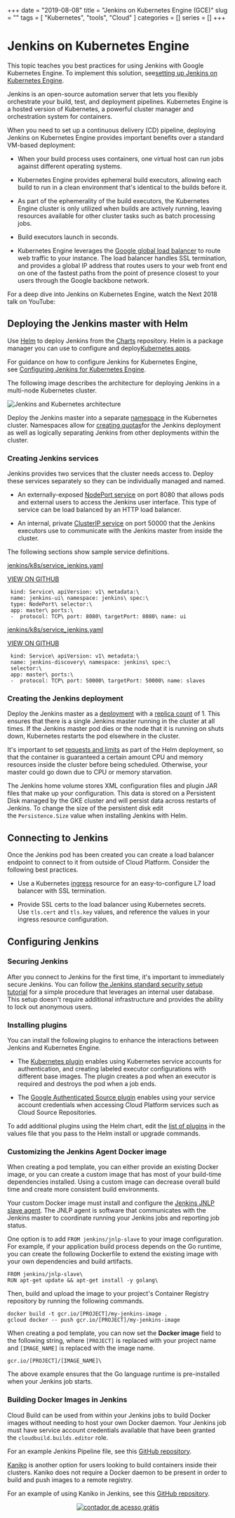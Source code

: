 +++
date = "2019-08-08"
title = "Jenkins on Kubernetes Engine (GCE)"
slug = ""
tags = [
    "Kubernetes",
    "tools",
    "Cloud"
]
categories = []
series = []
+++

Jenkins on Kubernetes Engine
===========================

This topic teaches you best practices for using Jenkins with Google Kubernetes Engine. To implement this solution, see[setting up Jenkins on Kubernetes Engine](https://cloud.google.com/solutions/jenkins-on-kubernetes-engine-tutorial).

Jenkins is an open-source automation server that lets you flexibly orchestrate your build, test, and deployment pipelines. Kubernetes Engine is a hosted version of Kubernetes, a powerful cluster manager and orchestration system for containers.

When you need to set up a continuous delivery (CD) pipeline, deploying Jenkins on Kubernetes Engine provides important benefits over a standard VM-based deployment:

-   When your build process uses containers, one virtual host can run jobs against different operating systems.

-   Kubernetes Engine provides ephemeral build executors, allowing each build to run in a clean environment that's identical to the builds before it.

-   As part of the ephemerality of the build executors, the Kubernetes Engine cluster is only utilized when builds are actively running, leaving resources available for other cluster tasks such as batch processing jobs.

-   Build executors launch in seconds.

-   Kubernetes Engine leverages the [Google global load balancer](http://static.googleusercontent.com/media/research.google.com/en//pubs/archive/44824.pdf) to route web traffic to your instance. The load balancer handles SSL termination, and provides a global IP address that routes users to your web front end on one of the fastest paths from the point of presence closest to your users through the Google backbone network.

For a deep dive into Jenkins on Kubernetes Engine, watch the Next 2018 talk on YouTube:

Deploying the Jenkins master with Helm
--------------------------------------

Use [Helm](https://github.com/kubernetes/helm) to deploy Jenkins from the [Charts](https://github.com/kubernetes/charts) repository. Helm is a package manager you can use to configure and deploy[Kubernetes apps](https://hub.kubeapps.com/).

For guidance on how to configure Jenkins for Kubernetes Engine, see [Configuring Jenkins for Kubernetes Engine](https://cloud.google.com/solutions/configuring-jenkins-kubernetes-engine).

The following image describes the architecture for deploying Jenkins in a multi-node Kubernetes cluster.

![Jenkins and Kubernetes architecture](https://cloud.google.com/solutions/images/jenkins-kubernetes-architecture.svg)

Deploy the Jenkins master into a separate [namespace](http://kubernetes.io/docs/admin/namespaces/) in the Kubernetes cluster. Namespaces allow for [creating quotas](http://kubernetes.io/docs/admin/resourcequota/)for the Jenkins deployment as well as logically separating Jenkins from other deployments within the cluster.

### Creating Jenkins services

Jenkins provides two services that the cluster needs access to. Deploy these services separately so they can be individually managed and named.

-   An externally-exposed [NodePort service](http://kubernetes.io/docs/user-guide/services/#type-nodeport) on port 8080 that allows pods and external users to access the Jenkins user interface. This type of service can be load balanced by an HTTP load balancer.

-   An internal, private [ClusterIP service](http://kubernetes.io/docs/user-guide/services/#publishing-services---service-types) on port 50000 that the Jenkins executors use to communicate with the Jenkins master from inside the cluster.

The following sections show sample service definitions.

[jenkins/k8s/service_jenkins.yaml](https://github.com/GoogleCloudPlatform/continuous-deployment-on-kubernetes/blob/v1/jenkins/k8s/service_jenkins.yaml)

[VIEW ON GITHUB](https://github.com/GoogleCloudPlatform/continuous-deployment-on-kubernetes/blob/v1/jenkins/k8s/service_jenkins.yaml)

```
 kind: Service\ apiVersion: v1\ metadata:\
 name: jenkins-ui\ namespace: jenkins\ spec:\
 type: NodePort\ selector:\
 app: master\ ports:\
 -  protocol: TCP\ port: 8080\ targetPort: 8080\ name: ui
```
[jenkins/k8s/service_jenkins.yaml](https://github.com/GoogleCloudPlatform/continuous-deployment-on-kubernetes/blob/v1/jenkins/k8s/service_jenkins.yaml)

[VIEW ON GITHUB](https://github.com/GoogleCloudPlatform/continuous-deployment-on-kubernetes/blob/v1/jenkins/k8s/service_jenkins.yaml)

```
 kind: Service\ apiVersion: v1\ metadata:\
 name: jenkins-discovery\ namespace: jenkins\ spec:\
 selector:\
 app: master\ ports:\
 -  protocol: TCP\ port: 50000\ targetPort: 50000\ name: slaves
```
### Creating the Jenkins deployment

Deploy the Jenkins master as a [deployment](http://kubernetes.io/docs/user-guide/deployments) with a [replica count](http://kubernetes.io/docs/user-guide/replication-controller/#multiple-replicas) of 1. This ensures that there is a single Jenkins master running in the cluster at all times. If the Jenkins master pod dies or the node that it is running on shuts down, Kubernetes restarts the pod elsewhere in the cluster.

It's important to set [requests and limits](https://github.com/helm/charts/blob/28250ead2088bb36831864f43648d94dfee4f618/stable/jenkins/values.yaml#L42) as part of the Helm deployment, so that the container is guaranteed a certain amount CPU and memory resources inside the cluster before being scheduled. Otherwise, your master could go down due to CPU or memory starvation.

The Jenkins home volume stores XML configuration files and plugin JAR files that make up your configuration. This data is stored on a Persistent Disk managed by the GKE cluster and will persist data across restarts of Jenkins. To change the size of the persistent disk edit the `Persistence.Size` value when installing Jenkins with Helm.

Connecting to Jenkins
---------------------

Once the Jenkins pod has been created you can create a load balancer endpoint to connect to it from outside of Cloud Platform. Consider the following best practices.

-   Use a Kubernetes [ingress](http://kubernetes.io/docs/user-guide/ingress/#what-is-ingress) resource for an easy-to-configure L7 load balancer with SSL termination.

-   Provide SSL certs to the load balancer using Kubernetes secrets. Use `tls.cert` and `tls.key` values, and reference the values in your ingress resource configuration.

Configuring Jenkins
-------------------

### Securing Jenkins

After you connect to Jenkins for the first time, it's important to immediately secure Jenkins. You can follow [the Jenkins standard security setup tutorial](https://wiki.jenkins-ci.org/display/JENKINS/Standard+Security+Setup) for a simple procedure that leverages an internal user database. This setup doesn't require additional infrastructure and provides the ability to lock out anonymous users.

### Installing plugins

You can install the following plugins to enhance the interactions between Jenkins and Kubernetes Engine.

-   The [Kubernetes plugin](https://wiki.jenkins-ci.org/display/JENKINS/Kubernetes+Plugin) enables using Kubernetes service accounts for authentication, and creating labeled executor configurations with different base images. The plugin creates a pod when an executor is required and destroys the pod when a job ends.

-   The [Google Authenticated Source plugin](https://wiki.jenkins-ci.org/display/JENKINS/Google+Source+Plugin) enables using your service account credentials when accessing Cloud Platform services such as Cloud Source Repositories.

To add additional plugins using the Helm chart, edit the [list of plugins](https://github.com/helm/charts/blob/28250ead2088bb36831864f43648d94dfee4f618/stable/jenkins/values.yaml#L137) in the values file that you pass to the Helm install or upgrade commands.

### Customizing the Jenkins Agent Docker image

When creating a pod template, you can either provide an existing Docker image, or you can create a custom image that has most of your build-time dependencies installed. Using a custom image can decrease overall build time and create more consistent build environments.

Your custom Docker image must install and configure the [Jenkins JNLP slave agent](https://github.com/jenkinsci/docker-jnlp-slave). The JNLP agent is software that communicates with the Jenkins master to coordinate running your Jenkins jobs and reporting job status.

One option is to add `FROM jenkins/jnlp-slave` to your image configuration. For example, if your application build process depends on the Go runtime, you can create the following Dockerfile to extend the existing image with your own dependencies and build artifacts.

```
FROM jenkins/jnlp-slave\
RUN apt-get update && apt-get install -y golang\
```

Then, build and upload the image to your project's Container Registry repository by running the following commands.
```
docker build -t gcr.io/[PROJECT]/my-jenkins-image .
gcloud docker -- push gcr.io/[PROJECT]/my-jenkins-image
```
When creating a pod template, you can now set the **Docker image** field to the following string, where `[PROJECT]` is replaced with your project name and `[IMAGE_NAME]` is replaced with the image name.
```
gcr.io/[PROJECT]/[IMAGE_NAME]\
```

The above example ensures that the Go language runtime is pre-installed when your Jenkins job starts.

### Building Docker Images in Jenkins

Cloud Build can be used from within your Jenkins jobs to build Docker images without needing to host your own Docker daemon. Your Jenkins job must have service account credentials available that have been granted the `cloudbuild.builds.editor` role.

For an example Jenkins Pipeline file, see this [GitHub repository](https://github.com/GoogleCloudPlatform/continuous-deployment-on-kubernetes/blob/320bf7b11cc3f4f9d74fe26a173f886574e2ef2f/sample-app/Jenkinsfile#L51).

[Kaniko](https://github.com/GoogleContainerTools/kaniko) is another option for users looking to build containers inside their clusters. Kaniko does not require a Docker daemon to be present in order to build and push images to a remote registry.

For an example of using Kaniko in Jenkins, see this [GitHub repository](https://github.com/jenkinsci/kubernetes-plugin/blob/kubernetes-1.14.5/examples/kaniko-declarative.groovy).



<div align=center><a href='https://www.counter12.com'><img src='https://www.counter12.com/img-xAzZ1zDDd4ZzBwZZ-50.gif' border='0' alt='contador de acesso grátis'></a><script type='text/javascript' src='https://www.counter12.com/ad.js?id=xAzZ1zDDd4ZzBwZZ'></script></div>
